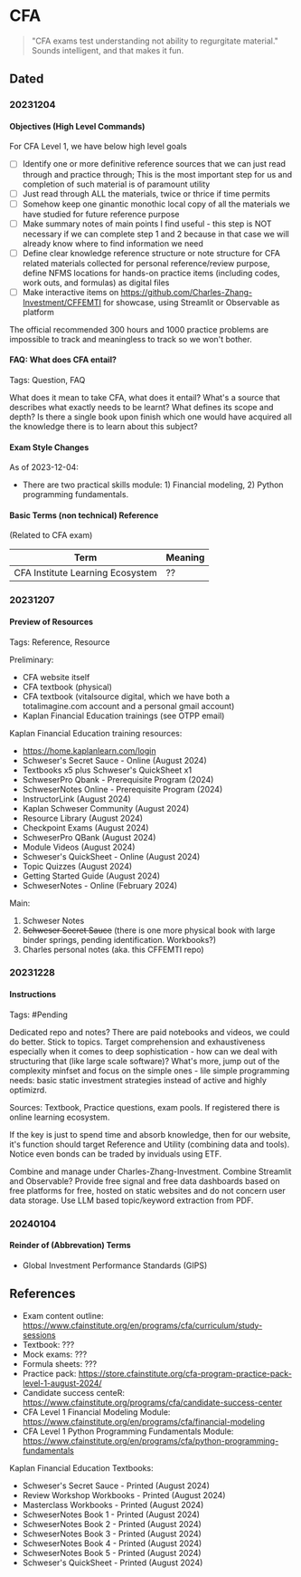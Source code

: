 # CFA

> "CFA exams test understanding not ability to regurgitate material." Sounds intelligent, and that makes it fun.

## Dated

### 20231204 

#### Objectives (High Level Commands)

For CFA Level 1, we have below high level goals

- [ ] Identify one or more definitive reference sources that we can just read through and practice through; This is the most important step for us and completion of such material is of paramount utility
- [ ] Just read through ALL the materials, twice or thrice if time permits
- [ ] Somehow keep one ginantic monothic local copy of all the materials we have studied for future reference purpose
- [ ] Make summary notes of main points I find useful - this step is NOT necessary if we can complete step 1 and 2 because in that case we will already know where to find information we need
- [ ] Define clear knowledge reference structure or note structure for CFA related materials collected for personal reference/review purpose, define NFMS locations for hands-on practice items (including codes, work outs, and formulas) as digital files
- [ ] Make interactive items on https://github.com/Charles-Zhang-Investment/CFFEMTI for showcase, using Streamlit or Observable as platform

The official recommended 300 hours and 1000 practice problems are impossible to track and meaningless to track so we won't bother.

#### FAQ: What does CFA entail?

Tags: Question, FAQ

What does it mean to take CFA, what does it entail? What's a source that describes what exactly needs to be learnt? What defines its scope and depth? Is there a single book upon finish which one would have acquired all the knowledge there is to learn about this subject?

#### Exam Style Changes

As of 2023-12-04:

* There are two practical skills module: 1) Financial modeling, 2) Python programming fundamentals.

#### Basic Terms (non technical) Reference

(Related to CFA exam)

|Term|Meaning|
|-|-|
|CFA Institute Learning Ecosystem|??|

### 20231207

#### Preview of Resources

Tags: Reference, Resource

Preliminary:

* CFA website itself
* CFA textbook (physical)
* CFA textbook (vitalsource digital, which we have both a totalimagine.com account and a personal gmail account)
* Kaplan Financial Education trainings (see OTPP email)

Kaplan Financial Education training resources:

* https://home.kaplanlearn.com/login
* Schweser's Secret Sauce - Online (August 2024) 
* Textbooks x5 plus Schweser's QuickSheet x1
* SchweserPro Qbank - Prerequisite Program (2024) 
* SchweserNotes Online - Prerequisite Program (2024)
* InstructorLink (August 2024)
* Kaplan Schweser Community (August 2024)
* Resource Library (August 2024)
* Checkpoint Exams (August 2024)
* SchweserPro QBank (August 2024)
* Module Videos (August 2024)
* Schweser's QuickSheet - Online (August 2024)
* Topic Quizzes (August 2024)
* Getting Started Guide (August 2024)
* SchweserNotes - Online (February 2024)

Main:

1. Schweser Notes
2. ~~Schweser Secret Sauce~~ (there is one more physical book with large binder springs, pending identification. Workbooks?)
3. Charles personal notes (aka. this CFFEMTI repo)

### 20231228

#### Instructions

Tags: #Pending

Dedicated repo and notes? There are paid notebooks and videos, we could do better. Stick to topics. Target comprehension and exhaustiveness especially when it comes to deep sophistication - how can we deal with structuring that (like large scale software)? What's more, jump out of the complexity minfset and focus on the simple ones - lile simple programming needs: basic static investment strategies instead of active and highly optimizrd.

Sources: Textbook, Practice questions, exam pools. If registered there is online learning ecosystem.

If the key is just to spend time and absorb knowledge, then for our website, it's function should target Reference and Utility (combining data and tools). Notice even bonds can be traded by inviduals using ETF.

Combine and manage under Charles-Zhang-Investment.
Combine Streamlit and Observable?
Provide free signal and free data dashboards based on free platforms for free, hosted on static websites and do not concern user data storage.
Use LLM based topic/keyword extraction from PDF.

### 20240104

#### Reinder of (Abbrevation) Terms

* Global Investment Performance Standards (GIPS)

## References

* Exam content outline: https://www.cfainstitute.org/en/programs/cfa/curriculum/study-sessions
* Textbook: ???
* Mock exams: ???
* Formula sheets: ???
* Practice pack: https://store.cfainstitute.org/cfa-program-practice-pack-level-1-august-2024/
* Candidate success centeR: https://www.cfainstitute.org/programs/cfa/candidate-success-center
* CFA Level 1 Financial Modeling Module: https://www.cfainstitute.org/en/programs/cfa/financial-modeling
* CFA Level 1 Python Programming Fundamentals Module: https://www.cfainstitute.org/en/programs/cfa/python-programming-fundamentals

Kaplan Financial Education Textbooks:

* Schweser's Secret Sauce - Printed (August 2024)
* Review Workshop Workbooks - Printed (August 2024)
* Masterclass Workbooks - Printed (August 2024)
* SchweserNotes Book 1 - Printed (August 2024) 
* SchweserNotes Book 2 - Printed (August 2024) 
* SchweserNotes Book 3 - Printed (August 2024) 
* SchweserNotes Book 4 - Printed (August 2024) 
* SchweserNotes Book 5 - Printed (August 2024) 
* Schweser's QuickSheet - Printed (August 2024) 
